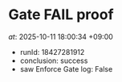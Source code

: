 # Gate FAIL proof
*at*: 2025-10-11 18:00:34 +09:00

- runId: 18427281912
- conclusion: success
- saw Enforce Gate log: False

